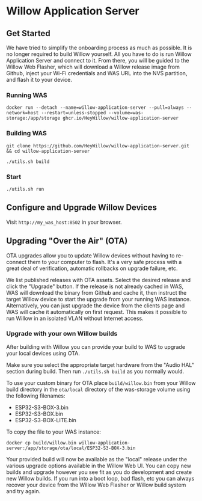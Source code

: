 # Willow Application Server

## Get Started

We have tried to simplify the onboarding process as much as possible. It is no longer required to build Willow yourself.
All you have to do is run Willow Application Server and connect to it. From there, you will be guided to the Willow Web Flasher, which will download a Willow release image from Github, inject your Wi-Fi credentials and WAS URL into the NVS partition, and flash it to your device.

### Running WAS

```
docker run --detach --name=willow-application-server --pull=always --network=host --restart=unless-stopped --volume=was-storage:/app/storage ghcr.io/HeyWillow/willow-application-server
```

### Building WAS
```
git clone https://github.com/HeyWillow/willow-application-server.git && cd willow-application-server

./utils.sh build
```

### Start
```./utils.sh run```

## Configure and Upgrade Willow Devices
Visit ```http://my_was_host:8502``` in your browser.

## Upgrading "Over the Air" (OTA)

OTA upgrades allow you to update Willow devices without having to re-connect them to your computer to flash. It's a very safe process with a great deal of verification, automatic rollbacks on upgrade failure, etc.

We list published releases with OTA assets. Select the desired release and click the "Upgrade" button. If the release is not already cached in WAS, WAS will download the binary from Github and cache it, then instruct the target Willow device to start the upgrade from your running WAS instance. Alternatively, you can just upgrade the device from the clients page and WAS will cache it automatically on first request. This makes it possible to run Willow in an isolated VLAN without Internet access.

### Upgrade with your own Willow builds

After building with Willow you can provide your build to WAS to upgrade your local devices using OTA.

Make sure you select the appropriate target hardware from the "Audio HAL" section during build. Then run `./utils.sh build` as you normally would.

To use your custom binary for OTA place `build/willow.bin` from your Willow build directory in the `ota/local` directory of the was-storage volume using the following filenames:

* ESP32-S3-BOX-3.bin
* ESP32-S3-BOX.bin
* ESP32-S3-BOX-LITE.bin

To copy the file to your WAS instance:
```
docker cp build/willow.bin willow-application-server:/app/storage/ota/local/ESP32-S3-BOX-3.bin
```

Your provided build will now be available as the "local" release under the various upgrade options available in the Willow Web UI. You can copy new builds and upgrade however you see fit as you do development and create new Willow builds. If you run into a boot loop, bad flash, etc you can always recover your device from the Willow Web Flasher or Willow build system and try again.
